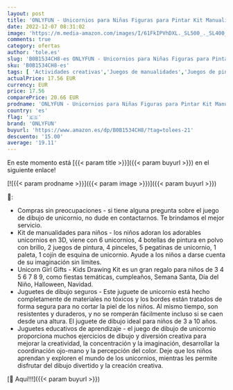 ```yaml
---
layout: post
title: 'ONLYFUN - Unicornios para Niñas Figuras para Pintar Kit Manualidades Niñas Juguetes Niña 3 4 5 6 7 8 9 10 Años Regalos Niña Cumpleaños  Navidad y 6 Unicornios'
date: 2022-12-07 08:31:02
image: 'https://m.media-amazon.com/images/I/61FkIPVhDXL._SL500_._SL400_.jpg'
comments: true
category: ofertas
author: 'tole.es'
slug: 'B0B1534CH8-es ONLYFUN - Unicornios para Niñas Figuras para Pintar Kit...'
sku: 'B0B1534CH8-es'
tags: [ 'Actividades creativas','Juegos de manualidades','Juegos de pintura para niños','Juguetes','Juguetes y juegos','navidad','onlyfun','🇪🇸', ]
actualPrice: 17.56 EUR
currency: EUR
price: 17.56
comparePrice: 20.66 EUR
prodname: 'ONLYFUN - Unicornios para Niñas Figuras para Pintar Kit Manualidades Niñas Juguetes Niña 3 4 5 6 7 8 9 10 Años Regalos Niña Cumpleaños  Navidad y 6 Unicornios'
country: 'es'
flag: '🇪🇸'
brand: 'ONLYFUN'
buyurl: 'https://www.amazon.es/dp/B0B1534CH8/?tag=tolees-21'
descuento: '15.00'
average: '19.11'
---
```


En este momento está [{{< param title >}}]({{< param buyurl >}}) en el siguiente enlace!

[![{{< param prodname >}}]({{< param image >}})]({{< param buyurl >}})

🔎:

- Compras sin preocupaciones - si tiene alguna pregunta sobre el juego de dibujo de unicornio, no dude en contactarnos. Te brindamos el mejor servicio.
- Kit de manualidades para niños - los niños adoran los adorables unicornios en 3D, viene con 6 unicornios, 4 botellas de pintura en polvo con brillo, 2 juegos de pintura, 4 pinceles, 5 pegatinas de unicornio, 1 paleta, 1 cojín de esquina de unicornio. Ayude a los niños a darse cuenta de su imaginación sin límites.
- Unicorn Girl Gifts - Kids Drawing Kit es un gran regalo para niños de 3 4 5 6 7 8 9, como fiestas temáticas, cumpleaños, Semana Santa, Día del Niño, Halloween, Navidad.
- Juguetes de dibujo seguros - Este juguete de unicornio está hecho completamente de materiales no tóxicos y los bordes están tratados de forma segura para no cortar la piel de los niños. Al mismo tiempo, son resistentes y duraderos, y no se romperán fácilmente incluso si se caen desde una altura. El juguete de dibujo ideal para niños de 3 a 10 años.
- Juguetes educativos de aprendizaje - el juego de dibujo de unicornio proporciona muchos ejercicios de dibujo y diversión creativa para mejorar la creatividad, la concentración y la imaginación, desarrollar la coordinación ojo-mano y la percepción del color. Deje que los niños aprendan y exploren el mundo de los unicornios, mientras les permite disfrutar del dibujo divertido y la creación creativa.

[🛒 Aquí!!!]({{< param buyurl >}})
